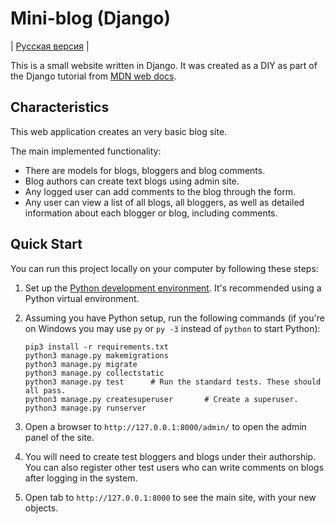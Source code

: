 # Mini-blog (Django)

| [Русская версия](https://github.com/KonstErz/DIY_Django_mini-blog/blob/master/README.ru.md) |

This is a small website written in Django.
It was created as a DIY as part of the Django tutorial from [MDN web docs](https://developer.mozilla.org/en-US/docs/Learn/Server-side/Django/django_assessment_blog).


## Characteristics

This web application creates an very basic blog site.

The main implemented functionality:

+ There are models for blogs, bloggers and blog comments.
+ Blog authors can create text blogs using admin site.
+ Any logged user can add comments to the blog through the form.
+ Any user can view a list of all blogs, all bloggers, as well as detailed information about each blogger or blog, including comments.


## Quick Start

You can run this project locally on your computer by following these steps:

1. Set up the [Python development environment](https://developer.mozilla.org/en-US/docs/Learn/Server-side/Django/development_environment). It's recommended using a Python virtual environment.
2. Assuming you have Python setup, run the following commands (if you're on Windows you may use `py` or `py -3` instead of `python` to start Python):

    ```
    pip3 install -r requirements.txt
    python3 manage.py makemigrations
    python3 manage.py migrate
    python3 manage.py collectstatic
    python3 manage.py test      # Run the standard tests. These should all pass.
    python3 manage.py createsuperuser       # Create a superuser.
    python3 manage.py runserver
    ```

3. Open a browser to `http://127.0.0.1:8000/admin/` to open the admin panel of the site.
4. You will need to create test bloggers and blogs under their authorship. You can also register other test users who can write comments on blogs after logging in the system.
5. Open tab to `http://127.0.0.1:8000` to see the main site, with your new objects.
